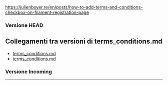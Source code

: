 https://julienboyer.re/en/posts/how-to-add-terms-and-conditions-checkbox-on-filament-registration-page

### Versione HEAD


## Collegamenti tra versioni di terms_conditions.md
* [terms_conditions.md](../../../Gdpr/docs/terms_conditions.md)
* [terms_conditions.md](../../../User/docs/terms_conditions.md)


### Versione Incoming


---

